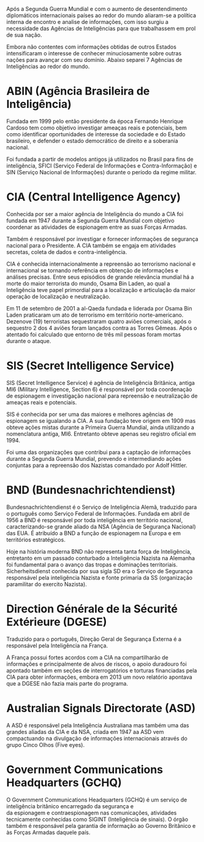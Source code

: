 Após a Segunda Guerra Mundial e com o aumento de desentendimento diplomáticos internacionais países ao redor do mundo aliaram-se a política interna de encontro e analise de informações, com isso surgiu a necessidade das Agências de Inteligências para que trabalhassem em prol de sua nação.

Embora não contentes com informações obtidas de outros Estados intensificaram o interesse de conhecer minuciosamente sobre outras nações para avançar com seu domínio. Abaixo separei 7 Agências de Inteligências ao redor do mundo.

# ABIN (Agência Brasileira de Inteligência)

Fundada em 1999 pelo então presidente da época Fernando Henrique Cardoso tem como objetivo investigar ameaças reais e potenciais, bem como identificar oportunidades de interesse da sociedade e do Estado brasileiro, e defender o estado democrático de direito e a soberania nacional.

Foi fundada a partir de modelos antigos já utilizados no Brasil para fins de inteligência, SFICI (Serviço Federal de Informações e Contra-Informação) e SIN (Serviço Nacional de Informações) durante o período da regime militar.

# CIA (Central Intelligence Agency)

Conhecida por ser a maior agência de Inteligência do mundo a CIA foi fundada em 1947 durante a Segunda Guerra Mundial com objetivo coordenar as atividades de espionagem entre as suas Forças Armadas.

Também é responsável por investigar e fornecer informações de segurança nacional para o Presidente. A CIA também se engaja em atividades secretas, coleta de dados e contra-inteligência.

CIA é conhecida internacionalmente a repreensão ao terrorismo nacional e internacional se tornando referência em obtenção de informações e análises precisas. Entre seus episódios de grande relevância mundial há a morte do maior terrorista do mundo, Osama Bin Laden, ao qual a Inteligência teve papel primordial para a localização e articulação da maior operação de localização e neutralização.

Em 11 de setembro de 2001 a al-Qaeda fundada e liderada por Osama Bin Laden praticaram um ato de terrorismo em território norte-americano. Dezenove (19) terroristas sequestraram quatro aviões comerciais, após o sequestro 2 dos 4 aviões foram lançados contra as Torres Gêmeas. Após o atentado foi calculado que entorno de três mil pessoas foram mortas durante o ataque.

# SIS (Secret Intelligence Service) 

SIS (Secret Intelligence Service) é agência de Inteligência Britânica, antiga MI6 (Military Intelligence, Section 6) é responsável por toda coordenação de espionagem e investigação nacional para repreensão e neutralização de ameaças reais e potenciais.

SIS é conhecida por ser uma das maiores e melhores agências de espionagem se igualando a CIA. A sua fundação teve origem em 1909 mas obteve ações mistas durante a Primeira Guerra Mundial, ainda utilizando a nomenclatura antiga, MI6. Entretanto obteve apenas seu registro oficial em 1994.

Foi uma das organizações que contribui para a captação de informações durante a Segunda Guerra Mundial, prevendo e intermediando ações conjuntas para a repreensão dos Nazistas comandado por Adolf Hittler.

# BND (Bundesnachrichtendienst)

Bundesnachrichtendienst é o Serviço de Inteligência Alemã, traduzido para o português como Serviço Federal de Informações. Fundada em abril de 1956 a BND é responsável por toda inteligência em território nacional, caracterizando-se grande aliado da NSA (Agência de Segurança Nacional) das EUA. É atribuído a BND a função de espionagem na Europa e em territórios estratégicos.

Hoje na história moderna BND não representa tanta força de Inteligência, entretanto em um passado conturbado a Inteligência Nazista na Alemanha foi fundamental para o avanço das tropas e dominações territoriais. Sicherheitsdienst conhecida por sua sigla SD era o Serviço de Segurança responsável pela inteligência Nazista e fonte primaria da SS (organização paramilitar do exercito Nazista).

# Direction Générale de la Sécurité Extérieure (DGESE)

Traduzido para o português, Direção Geral de Segurança Externa é a responsável pela Inteligência na França.

A França possui fortes acordos com a CIA na compartilharão de informações e principalmente de alvos de riscos, o apoio duradouro foi apontado também em seções de interrogatórios e torturas financiadas pela CIA para obter informações, embora em 2013 um novo relatório apontava que a DGESE não fazia mais parte do programa.

# Australian Signals Directorate (ASD)

A ASD é responsável pela Inteligência Australiana mas também uma das grandes aliadas da CIA e da NSA, criada em 1947 aa ASD vem compactuando na divulgação de informações internacionais através do grupo Cinco Olhos (Five eyes).

# Government Communications Headquarters (GCHQ)

O Government Communications Headquarters (GCHQ) é um serviço de inteligência britânico encarregado da segurança e da espionagem e contraespionagem nas comunicações, atividades tecnicamente conhecidas como SIGINT (Inteligência de sinais). O órgão também é responsável pela garantia de informação ao Governo Britânico e às Forças Armadas daquele país.